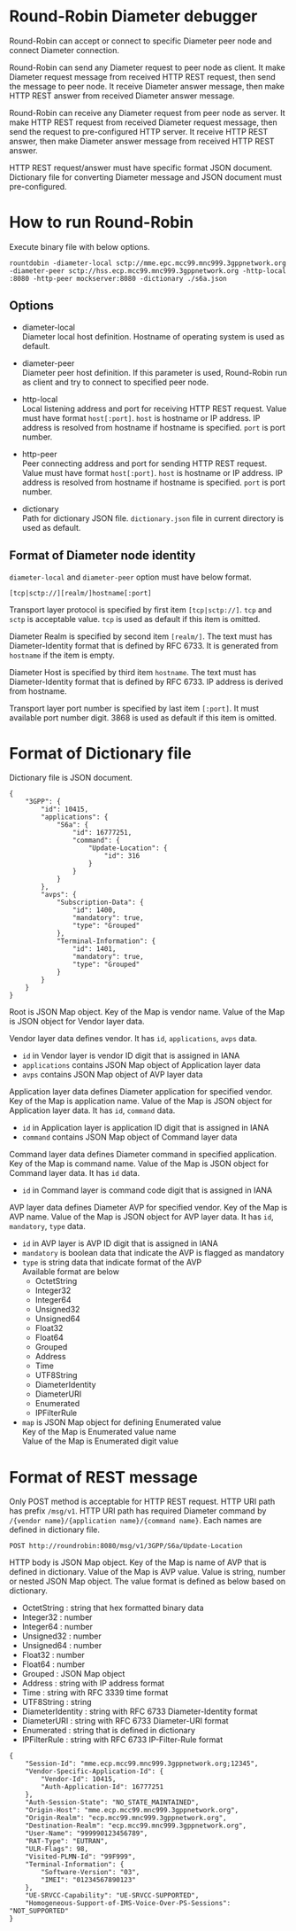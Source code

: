 # Round-Robin Diameter debugger
Round-Robin can accept or connect to specific Diameter peer node and connect Diameter connection.

Round-Robin can send any Diameter request to peer node as client.
It make Diameter request message from received HTTP REST request, then send the message to peer node.
It receive Diameter answer message, then make HTTP REST answer from received Diameter answer message.

Round-Robin can receive any Diameter request from peer node as server.
It make HTTP REST request from received Diameter request message, then send the request to pre-configured HTTP server.
It receive HTTP REST answer, then make Diameter answer message from received HTTP REST answer.

HTTP REST request/answer must have specific format JSON document. Dictionary file for converting Diameter message and JSON document must pre-configured.

# How to run Round-Robin
Execute binary file with below options.

```
rountdobin -diameter-local sctp://mme.epc.mcc99.mnc999.3gppnetwork.org -diameter-peer sctp://hss.ecp.mcc99.mnc999.3gppnetwork.org -http-local :8080 -http-peer mockserver:8080 -dictionary ./s6a.json
```

## Options
- diameter-local  
Diameter local host definition.
Hostname of operating system is used as default.

- diameter-peer  
Diameter peer host definition.
If this parameter is used, Round-Robin run as client and try to connect to specified peer node.

- http-local  
Local listening address and port for receiving HTTP REST request.
Value must have format `host[:port]`.
`host` is hostname or IP address.
IP address is resolved from hostname if hostname is specified.
`port` is port number.

- http-peer  
Peer connecting address and port for sending HTTP REST request.
Value must have format `host[:port]`.
`host` is hostname or IP address.
IP address is resolved from hostname if hostname is specified.
`port` is port number.

- dictionary  
Path for dictionary JSON file.
`dictionary.json` file in current directory is used as default.

## Format of Diameter node identity
`diameter-local` and `diameter-peer` option must have below format.
```
[tcp|sctp://][realm/]hostname[:port]
```
Transport layer protocol is specified by first item `[tcp|sctp://]`.
`tcp` and `sctp` is acceptable value. `tcp` is used as default if this item is omitted.

Diameter Realm is specified by second item `[realm/]`.
The text must has Diameter-Identity format that is defined by RFC 6733.
It is generated from `hostname` if the item is empty.

Diameter Host is specified by third item `hostname`.
The text must has Diameter-Identity format that is defined by RFC 6733.
IP address is derived from hostname.

Transport layer port number is specified by last item `[:port]`.
It must available port number digit.
3868 is used as default if this item is omitted.

# Format of Dictionary file
Dictionary file is JSON document.

```
{
    "3GPP": {
        "id": 10415,
        "applications": {
            "S6a": {
                "id": 16777251,
                "command": {
                    "Update-Location": {
                        "id": 316
                    }
                }
            }
        },
        "avps": {
            "Subscription-Data": {
                "id": 1400,
                "mandatory": true,
                "type": "Grouped"
            },
            "Terminal-Information": {
                "id": 1401,
                "mandatory": true,
                "type": "Grouped"
            }
        }
    }
}
```
Root is JSON Map object.
Key of the Map is vendor name.
Value of the Map is JSON object for Vendor layer data.

Vendor layer data defines vendor.
It has `id`, `applications`, `avps` data.
- `id` in Vendor layer is vendor ID digit that is assigned in IANA
- `applications` contains JSON Map object of Application layer data
- `avps` contains JSON Map object of AVP layer data

Application layer data defines Diameter application for specified vendor.
Key of the Map is application name.
Value of the Map is JSON object for Application layer data.
It has `id`, `command` data.
- `id` in Application layer is application ID digit that is assigned in IANA
- `command` contains JSON Map object of Command layer data

Command layer data defines Diameter command in specified application.
Key of the Map is command name.
Value of the Map is JSON object for Command layer data.
It has `id` data.
- `id` in Command layer is command code digit that is assigned in IANA

AVP layer data defines Diameter AVP for specified vendor.
Key of the Map is AVP name.
Value of the Map is JSON object for AVP layer data.
It has `id`, `mandatory`, `type` data.
- `id` in AVP layer is AVP ID digit that is assigned in IANA
- `mandatory` is boolean data that indicate the AVP is flagged as mandatory
- `type` is string data that indicate format of the AVP  
Available format are below
  - OctetString
  - Integer32
  - Integer64
  - Unsigned32
  - Unsigned64
  - Float32
  - Float64
  - Grouped
  - Address
  - Time
  - UTF8String
  - DiameterIdentity
  - DiameterURI
  - Enumerated
  - IPFilterRule  
- `map` is JSON Map object for defining Enumerated value  
Key of the Map is Enumerated value name  
Value of the Map is Enumerated digit value

# Format of REST message
Only POST method is acceptable for HTTP REST request.
HTTP URI path has prefix `/msg/v1`.
HTTP URI path has required Diameter command by `/{vendor name}/{application name}/{command name}`. Each names are defined in dictionary file.
```
POST http://roundrobin:8080/msg/v1/3GPP/S6a/Update-Location
```

HTTP body is JSON Map object.
Key of the Map is name of AVP that is defined in dictionary.
Value of the Map is AVP value.
Value is string, number or nested JSON Map object. The value format is defined as below based on dictionary.
  - OctetString : string that hex formatted binary data
  - Integer32 : number
  - Integer64 : number
  - Unsigned32 : number
  - Unsigned64 : number
  - Float32 : number
  - Float64 : number
  - Grouped : JSON Map object
  - Address : string with IP address format
  - Time : string with RFC 3339 time format
  - UTF8String : string
  - DiameterIdentity : string with RFC 6733 Diameter-Identity format
  - DiameterURI : string with RFC 6733 Diameter-URI format
  - Enumerated : string that is defined in dictionary
  - IPFilterRule  : string with RFC 6733 IP-Filter-Rule format

```
{
    "Session-Id": "mme.ecp.mcc99.mnc999.3gppnetwork.org;12345",
    "Vendor-Specific-Application-Id": {
        "Vendor-Id": 10415,
        "Auth-Application-Id": 16777251
    },
    "Auth-Session-State": "NO_STATE_MAINTAINED",
    "Origin-Host": "mme.ecp.mcc99.mnc999.3gppnetwork.org",
    "Origin-Realm": "ecp.mcc99.mnc999.3gppnetwork.org",
    "Destination-Realm": "ecp.mcc99.mnc999.3gppnetwork.org",
    "User-Name": "999990123456789",
    "RAT-Type": "EUTRAN",
    "ULR-Flags": 98,
    "Visited-PLMN-Id": "99F999",
    "Terminal-Information": {
        "Software-Version": "03",
        "IMEI": "01234567890123"
    },
    "UE-SRVCC-Capability": "UE-SRVCC-SUPPORTED",
    "Homogeneous-Support-of-IMS-Voice-Over-PS-Sessions": "NOT_SUPPORTED"
}
```

